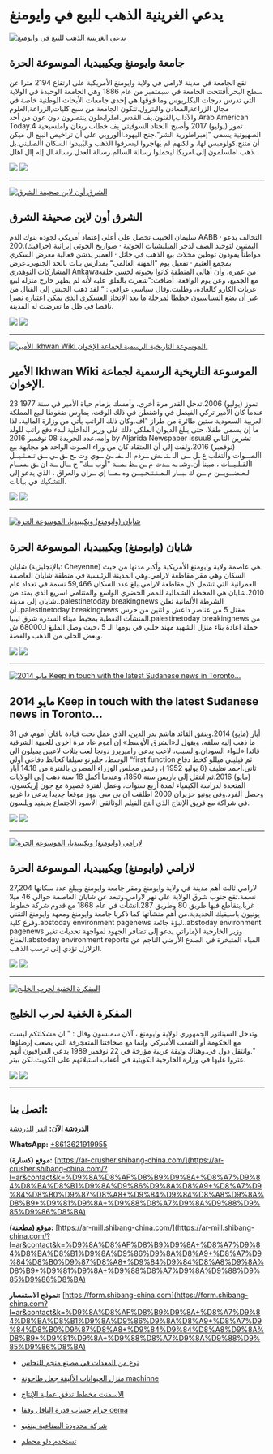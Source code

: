 # يدعي الغرينية الذهب للبيع في وايومنغ

<a href="https://swt.shibang-china.com/?l=ar&img&k=%D9%8A%D8%AF%D8%B9%D9%8A+%D8%A7%D9%84%D8%BA%D8%B1%D9%8A%D9%86%D9%8A%D8%A9+%D8%A7%D9%84%D8%B0%D9%87%D8%A8+%D9%84%D9%84%D8%A8%D9%8A%D8%B9+%D9%81%D9%8A+%D9%88%D8%A7%D9%8A%D9%88%D9%85%D9%86%D8%BA" target="_blank">![يدعي الغرينية الذهب للبيع في وايومنغ](http://static.shibang-china.com/all-800x300/1104.jpg)</a>

## جامعة وايومنغ ويكيبيديا، الموسوعة الحرة
تقع الجامعة في مدينة لارامي في ولاية وايومنغ الأمريكية على ارتفاع 2194 مترا عن سطح البحر.أفتتحت الجامعة في سبمتمبر من عام 1886 وهي الجامعة الوحيدة في الولاية التي تدرس درجات البكلريوس وما فوقها.هي إحدى جامعات الأبحاث الوطنية خاصة في مجال الزراعة,المعادن والبترول.تتكون الجامعة من سبع كليات,الزراعة,العلوم والآداب,الفنون.يف القدس.املرابطون ينتصرون دون عون من أحد Arab American Today.4 تموز (يوليو) 2017.وأصبح االحتاد السوفيتي يف خطاب ريغان واملسيحية الصهيونية يسمى &quot;إمبراطورية الشر&quot;.جنح اليهود.األوروبي على أن تراخيص البيع ال ميكن أن متنح.كولومبس لها، و لكنهم لم يهاجروا ليسرقوا الذهب و.ليُبيدوا السكان األصليني.بل ذهب املسلمون إلى.امريكا ليحملوا رسالة السالم.رسالة العدل.رسالة.ال إله إال اهلل.


<a href="https://whatsapp.shibangsoft.com/WhatsApp.php" target="_blank" title="WhatsApp">![](http://static.shibang-china.com/icon/whatsapp.png)</a> <a href="https://swt.shibang-china.com/?l=ar&icon&k=%D9%8A%D8%AF%D8%B9%D9%8A+%D8%A7%D9%84%D8%BA%D8%B1%D9%8A%D9%86%D9%8A%D8%A9+%D8%A7%D9%84%D8%B0%D9%87%D8%A8+%D9%84%D9%84%D8%A8%D9%8A%D8%B9+%D9%81%D9%8A+%D9%88%D8%A7%D9%8A%D9%88%D9%85%D9%86%D8%BA" target="_blank">![](http://static.shibang-china.com/icon/chat-ar.png)</a>

---

<a href="https://swt.shibang-china.com/?l=ar&img&k=%D9%8A%D8%AF%D8%B9%D9%8A+%D8%A7%D9%84%D8%BA%D8%B1%D9%8A%D9%86%D9%8A%D8%A9+%D8%A7%D9%84%D8%B0%D9%87%D8%A8+%D9%84%D9%84%D8%A8%D9%8A%D8%B9+%D9%81%D9%8A+%D9%88%D8%A7%D9%8A%D9%88%D9%85%D9%86%D8%BA" target="_blank">![الشرق أون لاين صحيفة الشرق](http://static.shibang-china.com/all-800x300/989.jpg)</a>

## الشرق أون لاين صحيفة الشرق
سليمان الحبيب تحصل على أعلى إعتماد أمريكي لجودة بنوك الدم AABB &middot; التحالف يدعو اليمنيين لتوحيد الصف لدحر الميليشيات الحوثية &middot; صواريخ الحوثي إيرانية (جرافيك).200 مواطناً يقودون توطين محلات بيع الذهب في حائل &middot; العمير يدشن فعالية معرض السكري بمجمع العثيم &middot; تفعيل يوم &quot;المهنة العالمي&quot; بمدارس بنات بالحد الجنوبي.عرض المشاركات النوهدري Ankawaمن عمره، وأن أهالي المنطقة كانوا يحبونه لحسن خلقه مع الجميع، وعن يوم الواقعة، أضافت:&quot;شعرت بالقلق عليه لأنه لم يظهر خارج منزله لبيع عربات الكارو كالعادة، وطلبت.وقال سياسي عراقي : “ لقد ذهب الجيش إلى القتال من غير أن يضع السياسيون خططا لمرحلة ما بعد الإنجاز العسكري الذي يمكن اعتباره نصرا ناقصا في ظل ما تعرضت له المدينة.


<a href="https://whatsapp.shibangsoft.com/WhatsApp.php" target="_blank" title="WhatsApp">![](http://static.shibang-china.com/icon/whatsapp.png)</a> <a href="https://swt.shibang-china.com/?l=ar&icon&k=%D9%8A%D8%AF%D8%B9%D9%8A+%D8%A7%D9%84%D8%BA%D8%B1%D9%8A%D9%86%D9%8A%D8%A9+%D8%A7%D9%84%D8%B0%D9%87%D8%A8+%D9%84%D9%84%D8%A8%D9%8A%D8%B9+%D9%81%D9%8A+%D9%88%D8%A7%D9%8A%D9%88%D9%85%D9%86%D8%BA" target="_blank">![](http://static.shibang-china.com/icon/chat-ar.png)</a>

---

<a href="https://swt.shibang-china.com/?l=ar&img&k=%D9%8A%D8%AF%D8%B9%D9%8A+%D8%A7%D9%84%D8%BA%D8%B1%D9%8A%D9%86%D9%8A%D8%A9+%D8%A7%D9%84%D8%B0%D9%87%D8%A8+%D9%84%D9%84%D8%A8%D9%8A%D8%B9+%D9%81%D9%8A+%D9%88%D8%A7%D9%8A%D9%88%D9%85%D9%86%D8%BA" target="_blank">![الأمير Ikhwan Wiki الموسوعة التاريخية الرسمية لجماعة الإخوان.](http://static.shibang-china.com/all-800x300/1037.jpg)</a>

## الأمير Ikhwan Wiki الموسوعة التاريخية الرسمية لجماعة الإخوان.
23 تموز (يوليو) 2006.تدخل القدر مرة أخرى، وأمسك بزمام حياة الأمير في سنة 1977 عندما كان الأمير تركي الفيصل في واشنطن في ذلك الوقت، يمارس ضغوطا لبيع المملكة العربية السعودية ستين طائرة من طراز &quot;اف.وكان ذلك الراتب يأتي من وزارة المالية، لذا ما إن يسمى طفلا، حتى يبلغ الديوان الملكي ذلك غلى وزير الداخلية لبدء دفع راتب للولد وأمه.عدد الجريدة 08 نوفمبر 2016 by Aljarida Newspaper issuu8 تشرين الثاني (نوفمبر) 2016.ولفت إلى أن االعتقاد كان من وراء الصوت الواحد هو مجابهة بيع األصــوات والتغلب ع ـل ــى الـ ـتـ ـش ــرذم الـ ـفـ ـئ ــوي وت ـح ـق ـي ــق تـمـثـيــل األقـلـيــات ، مبينا أن.وشـ ـه ــدت م ـن ـظ ـمــة &quot;أوب ــك&quot; ح ــال ــة ان ـق ـســام لـعـضــويــن م ــن ك ـبــار الـمـنـتـجـيــن وه ـمــا إي ــران والعراق ، الذي يدعو إلى التشكيك في بيانات.


<a href="https://whatsapp.shibangsoft.com/WhatsApp.php" target="_blank" title="WhatsApp">![](http://static.shibang-china.com/icon/whatsapp.png)</a> <a href="https://swt.shibang-china.com/?l=ar&icon&k=%D9%8A%D8%AF%D8%B9%D9%8A+%D8%A7%D9%84%D8%BA%D8%B1%D9%8A%D9%86%D9%8A%D8%A9+%D8%A7%D9%84%D8%B0%D9%87%D8%A8+%D9%84%D9%84%D8%A8%D9%8A%D8%B9+%D9%81%D9%8A+%D9%88%D8%A7%D9%8A%D9%88%D9%85%D9%86%D8%BA" target="_blank">![](http://static.shibang-china.com/icon/chat-ar.png)</a>

---

<a href="https://swt.shibang-china.com/?l=ar&img&k=%D9%8A%D8%AF%D8%B9%D9%8A+%D8%A7%D9%84%D8%BA%D8%B1%D9%8A%D9%86%D9%8A%D8%A9+%D8%A7%D9%84%D8%B0%D9%87%D8%A8+%D9%84%D9%84%D8%A8%D9%8A%D8%B9+%D9%81%D9%8A+%D9%88%D8%A7%D9%8A%D9%88%D9%85%D9%86%D8%BA" target="_blank">![شايان (وايومنغ) ويكيبيديا، الموسوعة الحرة](http://static.shibang-china.com/all-800x300/1032.jpg)</a>

## شايان (وايومنغ) ويكيبيديا، الموسوعة الحرة
شايان (بالإنجليزية: Cheyenne) هي عاصمة ولاية وايومنغ الأمريكية وأكبر مدنها من حيث السكان وهي مقر مقاطعة لارامي.وهي المدينة الرئيسية في منطقة شايان العاصمة العمرانية التي تشمل كل مقاطعة لارامي.بلغ عدد السكان 59,466 نسمة في تعداد عام 2010.شايان هي المحطة الشمالية للممر الحضري الواسع والمتنامي اسريع الذي يمتد من شايان إلى مدينة..palestinetoday breakingnews الشرطة الألمانية تعلن أن..palestinetoday breakingnews مقتل 5 من عناصر داعش و اثنين من حرس المنشآت النفطية بمحيط ميناء السدرة شرق ليبيا.palestinetoday breakingnews من حملة اعادة بناء منزل الشهيد مهند حلبي في يومها الـ 5 ،حيث وصل الملبغ لـ68000 ش وبعض الحلى من الذهب والفضة.


<a href="https://whatsapp.shibangsoft.com/WhatsApp.php" target="_blank" title="WhatsApp">![](http://static.shibang-china.com/icon/whatsapp.png)</a> <a href="https://swt.shibang-china.com/?l=ar&icon&k=%D9%8A%D8%AF%D8%B9%D9%8A+%D8%A7%D9%84%D8%BA%D8%B1%D9%8A%D9%86%D9%8A%D8%A9+%D8%A7%D9%84%D8%B0%D9%87%D8%A8+%D9%84%D9%84%D8%A8%D9%8A%D8%B9+%D9%81%D9%8A+%D9%88%D8%A7%D9%8A%D9%88%D9%85%D9%86%D8%BA" target="_blank">![](http://static.shibang-china.com/icon/chat-ar.png)</a>

---

<a href="https://swt.shibang-china.com/?l=ar&img&k=%D9%8A%D8%AF%D8%B9%D9%8A+%D8%A7%D9%84%D8%BA%D8%B1%D9%8A%D9%86%D9%8A%D8%A9+%D8%A7%D9%84%D8%B0%D9%87%D8%A8+%D9%84%D9%84%D8%A8%D9%8A%D8%B9+%D9%81%D9%8A+%D9%88%D8%A7%D9%8A%D9%88%D9%85%D9%86%D8%BA" target="_blank">![مايو 2014 Keep in touch with the latest Sudanese news in Toronto…](http://static.shibang-china.com/all-800x300/1394.jpg)</a>

## مايو 2014 Keep in touch with the latest Sudanese news in Toronto…
31 أيار (مايو) 2014.ويتفق القائد هاشم بدر الدين، الذي عمل تحت قيادة باقان أموم، في ما ذهب إليه سلفه، ويقول لـ«الشرق الأوسط» إن أموم عاد مرة أخرى للجبهة الشرقية قائدا «للواء السودان.والسبب، لاعب يدعي راميريرز دونجا لعب بثلاث لاعبين يميلون الي الوسط، جلبرتو سيلفا كحائط دفاعي أولي “first function ثم فيليبي ميللو كخط دفاع ثاني.أحمد نظيف (8 يوليو 1952 )، رئيس مجلس الوزراء المصري بالفترة من 14.18 أيار (مايو) 2016.ثم انتقل إلى باريس سنة 1850، وعندما أكمل 18 سنة ذهب إلى الولايات المتحدة لدراسة الكيمياء لمدة أربع سنوات، وعمل لفترة قصيرة مع جون إريكسون، وحصل ألفرد.وفي يونيو حزيران 2009 اطلقت ان بي سي نيوز موقعا جديدا يدعى ذا غريو في شراكة مع فريق الإنتاج الذي انتج الفيلم الوثائقي الأسود الاجتماع بديفيد ويلسون.


<a href="https://whatsapp.shibangsoft.com/WhatsApp.php" target="_blank" title="WhatsApp">![](http://static.shibang-china.com/icon/whatsapp.png)</a> <a href="https://swt.shibang-china.com/?l=ar&icon&k=%D9%8A%D8%AF%D8%B9%D9%8A+%D8%A7%D9%84%D8%BA%D8%B1%D9%8A%D9%86%D9%8A%D8%A9+%D8%A7%D9%84%D8%B0%D9%87%D8%A8+%D9%84%D9%84%D8%A8%D9%8A%D8%B9+%D9%81%D9%8A+%D9%88%D8%A7%D9%8A%D9%88%D9%85%D9%86%D8%BA" target="_blank">![](http://static.shibang-china.com/icon/chat-ar.png)</a>

---

<a href="https://swt.shibang-china.com/?l=ar&img&k=%D9%8A%D8%AF%D8%B9%D9%8A+%D8%A7%D9%84%D8%BA%D8%B1%D9%8A%D9%86%D9%8A%D8%A9+%D8%A7%D9%84%D8%B0%D9%87%D8%A8+%D9%84%D9%84%D8%A8%D9%8A%D8%B9+%D9%81%D9%8A+%D9%88%D8%A7%D9%8A%D9%88%D9%85%D9%86%D8%BA" target="_blank">![لارامي (وايومنغ) ويكيبيديا، الموسوعة الحرة](http://static.shibang-china.com/all-800x300/537.jpg)</a>

## لارامي (وايومنغ) ويكيبيديا، الموسوعة الحرة
لارامي ثالث أهم مدينة في ولاية وايومنغ ومقر جامعة وايومنغ ويبلغ عدد سكانها 27,204 نسمة.تقع جنوب شرق الولاية على نهر لارامي.وتبعد عن شايان العاصمة حوالي 46 ميلا غربا.يتقاطع فيها طريق 80 وطريق 287.انشأت في عام 1868 مع قدوم شركة خطوط يونيون باسيفيك الحديدية.من أهم منشآتها كما ذكرنا جامعة وايومنغ ومعهد وايومنغ التقني وفرع كلية.abstoday environment pagenews لبؤة جائعة..abstoday environment pagenews وزير الخارجية الإماراتي يدعو إلى تضافر الجهود لمواجهة تحديات تغير المناخ.abstoday environment reports المياه المتبخرة في الصدع الأرضي الناجم عن الزلازل تؤدي إلى ترسب الذهب.


<a href="https://whatsapp.shibangsoft.com/WhatsApp.php" target="_blank" title="WhatsApp">![](http://static.shibang-china.com/icon/whatsapp.png)</a> <a href="https://swt.shibang-china.com/?l=ar&icon&k=%D9%8A%D8%AF%D8%B9%D9%8A+%D8%A7%D9%84%D8%BA%D8%B1%D9%8A%D9%86%D9%8A%D8%A9+%D8%A7%D9%84%D8%B0%D9%87%D8%A8+%D9%84%D9%84%D8%A8%D9%8A%D8%B9+%D9%81%D9%8A+%D9%88%D8%A7%D9%8A%D9%88%D9%85%D9%86%D8%BA" target="_blank">![](http://static.shibang-china.com/icon/chat-ar.png)</a>

---

<a href="https://swt.shibang-china.com/?l=ar&img&k=%D9%8A%D8%AF%D8%B9%D9%8A+%D8%A7%D9%84%D8%BA%D8%B1%D9%8A%D9%86%D9%8A%D8%A9+%D8%A7%D9%84%D8%B0%D9%87%D8%A8+%D9%84%D9%84%D8%A8%D9%8A%D8%B9+%D9%81%D9%8A+%D9%88%D8%A7%D9%8A%D9%88%D9%85%D9%86%D8%BA" target="_blank">![المفكرة الخفية لحرب الخليج](http://static.shibang-china.com/all-800x300/1508.jpg)</a>

## المفكرة الخفية لحرب الخليج
وتدخل السيناتور الجمهوري لولاية وايومنغ ، آلان سمبسون وقال : &quot; ان مشكلتكم ليست مع الحكومة أو الشعب الأميركي وإنما مع صحافتنا المتعجرفة التي يصعب إرضاؤها &quot;.وانتقل دول في.وهناك وثيقة غريبة مؤرخة في 22 نوفمبر 1989 يدعي العراقيون أنهم عثروا عليها في وزارة الخارجية الكويتية في أعقاب استيلائهم على الكويت.لكن بيتر.

<a href="https://whatsapp.shibangsoft.com/WhatsApp.php" target="_blank" title="WhatsApp">![](http://static.shibang-china.com/icon/whatsapp.png)</a> <a href="https://swt.shibang-china.com/?l=ar&icon&k=%D9%8A%D8%AF%D8%B9%D9%8A+%D8%A7%D9%84%D8%BA%D8%B1%D9%8A%D9%86%D9%8A%D8%A9+%D8%A7%D9%84%D8%B0%D9%87%D8%A8+%D9%84%D9%84%D8%A8%D9%8A%D8%B9+%D9%81%D9%8A+%D9%88%D8%A7%D9%8A%D9%88%D9%85%D9%86%D8%BA" target="_blank">![](http://static.shibang-china.com/icon/chat-ar.png)</a>

---
## اتصل بنا:

**الدردشة الآن:** [انقر للدردشة](https://swt.shibang-china.com?l=ar&contact&k=%D9%8A%D8%AF%D8%B9%D9%8A+%D8%A7%D9%84%D8%BA%D8%B1%D9%8A%D9%86%D9%8A%D8%A9+%D8%A7%D9%84%D8%B0%D9%87%D8%A8+%D9%84%D9%84%D8%A8%D9%8A%D8%B9+%D9%81%D9%8A+%D9%88%D8%A7%D9%8A%D9%88%D9%85%D9%86%D8%BA)

**WhatsApp:**  [+8613621919955](https://whatsapp.shibangsoft.com/WhatsApp.php)

**موقع (كسارة):** [https://ar-crusher.shibang-china.com/](https://ar-crusher.shibang-china.com/?l=ar&contact&k=%D9%8A%D8%AF%D8%B9%D9%8A+%D8%A7%D9%84%D8%BA%D8%B1%D9%8A%D9%86%D9%8A%D8%A9+%D8%A7%D9%84%D8%B0%D9%87%D8%A8+%D9%84%D9%84%D8%A8%D9%8A%D8%B9+%D9%81%D9%8A+%D9%88%D8%A7%D9%8A%D9%88%D9%85%D9%86%D8%BA)

**موقع (مطحنة):** [https://ar-mill.shibang-china.com/](https://ar-mill.shibang-china.com/?l=ar&contact&k=%D9%8A%D8%AF%D8%B9%D9%8A+%D8%A7%D9%84%D8%BA%D8%B1%D9%8A%D9%86%D9%8A%D8%A9+%D8%A7%D9%84%D8%B0%D9%87%D8%A8+%D9%84%D9%84%D8%A8%D9%8A%D8%B9+%D9%81%D9%8A+%D9%88%D8%A7%D9%8A%D9%88%D9%85%D9%86%D8%BA)

**نموذج الاستفسار:** [https://form.shibang-china.com](https://form.shibang-china.com?l=ar&contact&k=%D9%8A%D8%AF%D8%B9%D9%8A+%D8%A7%D9%84%D8%BA%D8%B1%D9%8A%D9%86%D9%8A%D8%A9+%D8%A7%D9%84%D8%B0%D9%87%D8%A8+%D9%84%D9%84%D8%A8%D9%8A%D8%B9+%D9%81%D9%8A+%D9%88%D8%A7%D9%8A%D9%88%D9%85%D9%86%D8%BA)

* [نوع من المعدات في مصنع منجم للنحاس](../28/%D9%86%D9%88%D8%B9%20%D9%85%D9%86%20%D8%A7%D9%84%D9%85%D8%B9%D8%AF%D8%A7%D8%AA%20%D9%81%D9%8A%20%D9%85%D8%B5%D9%86%D8%B9%20%D9%85%D9%86%D8%AC%D9%85%20%D9%84%D9%84%D9%86%D8%AD%D8%A7%D8%B3.md)

* [منزل الحيوانات الأليفة جعل طاحونة machinne](../27/%D9%85%D9%86%D8%B2%D9%84%20%D8%A7%D9%84%D8%AD%D9%8A%D9%88%D8%A7%D9%86%D8%A7%D8%AA%20%D8%A7%D9%84%D8%A3%D9%84%D9%8A%D9%81%D8%A9%20%D8%AC%D8%B9%D9%84%20%D8%B7%D8%A7%D8%AD%D9%88%D9%86%D8%A9%20machinne.md)

* [الاسمنت مخطط تدفق عملية الإنتاج](../27/%D8%A7%D9%84%D8%A7%D8%B3%D9%85%D9%86%D8%AA%20%D9%85%D8%AE%D8%B7%D8%B7%20%D8%AA%D8%AF%D9%81%D9%82%20%D8%B9%D9%85%D9%84%D9%8A%D8%A9%20%D8%A7%D9%84%D8%A5%D9%86%D8%AA%D8%A7%D8%AC.md)

* [حزام حساب قدرة الناقل وفقا cema](../29/%D8%AD%D8%B2%D8%A7%D9%85%20%D8%AD%D8%B3%D8%A7%D8%A8%20%D9%82%D8%AF%D8%B1%D8%A9%20%D8%A7%D9%84%D9%86%D8%A7%D9%82%D9%84%20%D9%88%D9%81%D9%82%D8%A7%20cema.md)

* [شركة محدودة الصناعية نينغبو](../30/%D8%B4%D8%B1%D9%83%D8%A9%20%D9%85%D8%AD%D8%AF%D9%88%D8%AF%D8%A9%20%D8%A7%D9%84%D8%B5%D9%86%D8%A7%D8%B9%D9%8A%D8%A9%20%D9%86%D9%8A%D9%86%D8%BA%D8%A8%D9%88.md)

* [تستخدم دلو محطم](../27/%D8%AA%D8%B3%D8%AA%D8%AE%D8%AF%D9%85%20%D8%AF%D9%84%D9%88%20%D9%85%D8%AD%D8%B7%D9%85.md)